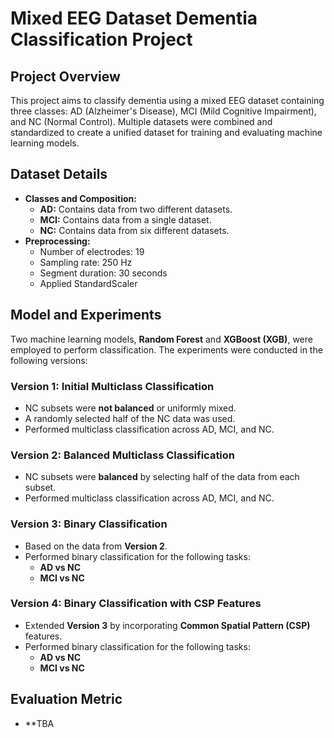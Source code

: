 # Mixed EEG Dataset Dementia Classification Project

## Project Overview
This project aims to classify dementia using a mixed EEG dataset containing three classes: AD (Alzheimer's Disease), MCI (Mild Cognitive Impairment), and NC (Normal Control). Multiple datasets were combined and standardized to create a unified dataset for training and evaluating machine learning models.

## Dataset Details
- **Classes and Composition:**
  - **AD:** Contains data from two different datasets.
  - **MCI:** Contains data from a single dataset.
  - **NC:** Contains data from six different datasets.
- **Preprocessing:**
  - Number of electrodes: 19
  - Sampling rate: 250 Hz
  - Segment duration: 30 seconds
  - Applied StandardScaler

## Model and Experiments
Two machine learning models, **Random Forest** and **XGBoost (XGB)**, were employed to perform classification. The experiments were conducted in the following versions:

### Version 1: Initial Multiclass Classification
- NC subsets were **not balanced** or uniformly mixed.
- A randomly selected half of the NC data was used.
- Performed multiclass classification across AD, MCI, and NC.

### Version 2: Balanced Multiclass Classification
- NC subsets were **balanced** by selecting half of the data from each subset.
- Performed multiclass classification across AD, MCI, and NC.

### Version 3: Binary Classification
- Based on the data from **Version 2**.
- Performed binary classification for the following tasks:
  - **AD vs NC**
  - **MCI vs NC**

### Version 4: Binary Classification with CSP Features
- Extended **Version 3** by incorporating **Common Spatial Pattern (CSP)** features.
- Performed binary classification for the following tasks:
  - **AD vs NC**
  - **MCI vs NC**

## Evaluation Metric
- **TBA

